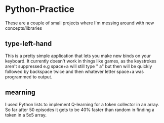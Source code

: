 # Python-Practice
These are a couple of small projects where I'm messing around with new concepts/libraries
## type-left-hand
This is a pretty simple application that lets you make new binds on your keyboard. It currently doesn't work in things like games, as the keystrokes aren't suppressed e.g space+a will still type " a" but then will be quickly followed by backspace twice and then whatever letter space+a was programmed to output.
## mearning
I used Python lists to implement Q-learning for a token collector in an array. So far after 50 episodes it gets to be 40% faster than random in finding a token in a 5x5 array.
